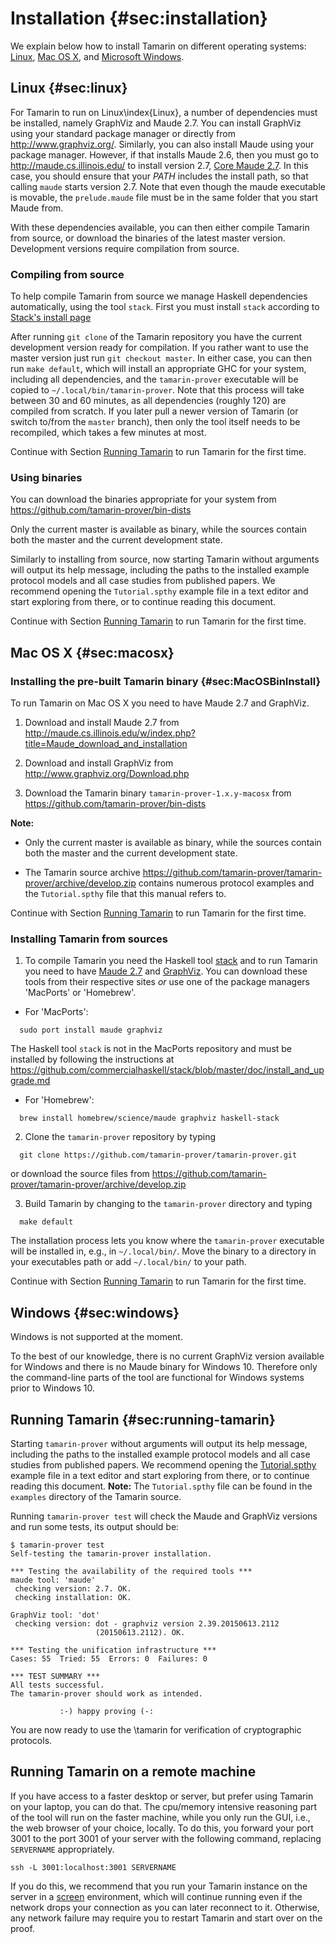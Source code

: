 Installation {#sec:installation}
============


We explain below how to install Tamarin on different operating systems:
[Linux](#sec:linux),  [Mac
OS X](#sec:macosx), and [Microsoft Windows](#sec:windows). 

Linux {#sec:linux}
-----

For Tamarin to run on Linux\index{Linux}, a number of dependencies
must be installed, namely GraphViz and Maude 2.7. You can install
GraphViz using your standard package manager or directly from
<http://www.graphviz.org/>. Similarly, you can also
install Maude using your
package manager.  However, if that installs Maude 2.6,
then you must go to
<http://maude.cs.illinois.edu/> to install version 2.7, [Core Maude
2.7](http://maude.cs.illinois.edu/w/index.php?title=Maude_download_and_installation#Core_Maude_2.7).
In this case, you should ensure 
that your *PATH* includes the install path, so that
calling `maude` starts version 2.7. Note that even though the maude
executable is movable, the `prelude.maude` file must be in the same
folder that you start Maude from.

With these dependencies available, you can then either compile
Tamarin from source, or download the binaries of the latest master
version. Development versions require compilation from source.

### Compiling from source ###

To help compile Tamarin from source we manage Haskell dependencies
automatically, using the tool `stack`. First you must install
`stack` according to
[Stack's install page](https://github.com/commercialhaskell/stack/blob/master/doc/install_and_upgrade.md)

After running `git clone` of the Tamarin
repository you have the current development version ready for
compilation. If you rather want to use the master version just run
`git checkout master`. In either case, you can then run `make
default`, which will install an appropriate GHC for your system,
including all dependencies, and the `tamarin-prover` executable
will be copied to `~/.local/bin/tamarin-prover`.
Note that this process will take between 30 and 60 minutes, as all
dependencies (roughly 120) are compiled from scratch. If you later pull a newer
version of Tamarin (or switch to/from the `master` branch), then only
the tool itself needs to be recompiled, which takes a few minutes at
most.

Continue with Section [Running Tamarin](#sec:running-tamarin) to run Tamarin for the first time.

### Using binaries ###

You can download the binaries appropriate for your system from
<https://github.com/tamarin-prover/bin-dists>

Only the current master is available as binary, while the sources
contain both the master and the current development state.

Similarly to installing from source, now starting
Tamarin without arguments will output its help
message, including the paths to the installed example protocol models
and all case studies from published papers. We recommend opening the
`Tutorial.spthy` example file in a text editor and start exploring from
there, or to continue reading this document.

Continue with Section [Running Tamarin](#sec:running-tamarin) to run Tamarin for the first time.


Mac OS X {#sec:macosx}
--------

### Installing the pre-built Tamarin binary {#sec:MacOSBinInstall}

To run Tamarin on Mac OS X you need to have Maude 2.7 and GraphViz. 

1.  Download and install Maude 2.7 from
  <http://maude.cs.illinois.edu/w/index.php?title=Maude_download_and_installation>

2.  Download and install GraphViz from 
<http://www.graphviz.org/Download.php>

3.  Download the Tamarin binary `tamarin-prover-1.x.y-macosx` from 
<https://github.com/tamarin-prover/bin-dists>

**Note:** 

  * Only the current master is available as binary, while the sources
contain both the master and the current development state.

  * The Tamarin source archive 
<https://github.com/tamarin-prover/tamarin-prover/archive/develop.zip>
contains numerous protocol examples and the `Tutorial.spthy` file that this manual refers to. 

Continue with Section [Running Tamarin](#sec:running-tamarin) to run Tamarin for the first time.

### Installing Tamarin from sources ###

1. To compile Tamarin you need the Haskell tool [stack](https://github.com/commercialhaskell/stack/blob/master/doc/install_and_upgrade.md#manual-download-1)
and to run Tamarin you need to have [Maude 2.7](http://maude.cs.illinois.edu/w/index.php?title=Maude_download_and_installation) and [GraphViz](http://www.graphviz.org/Download.php). 
You can download these tools from their respective sites *or* use one of the package managers 'MacPorts' or 'Homebrew'. 

  *  For 'MacPorts':
```
  sudo port install maude graphviz
```

The Haskell tool `stack` is not in the MacPorts repository and must be installed by following the instructions at 
  <https://github.com/commercialhaskell/stack/blob/master/doc/install_and_upgrade.md>

  *   For 'Homebrew':
```
  brew install homebrew/science/maude graphviz haskell-stack
```


2. Clone the `tamarin-prover` repository by typing
```
  git clone https://github.com/tamarin-prover/tamarin-prover.git
```
or download the source files from 
  <https://github.com/tamarin-prover/tamarin-prover/archive/develop.zip>


3. Build Tamarin by changing to the `tamarin-prover` directory and 
   typing
```
  make default
```

   The installation process lets you know where the `tamarin-prover`
   executable will be installed in, e.g., in `~/.local/bin/`. Move the
   binary to a directory in your executables path or add
   `~/.local/bin/` to your path.

Continue with Section [Running Tamarin](#sec:running-tamarin) to run Tamarin for the first time.


Windows {#sec:windows}
-------

Windows is not supported at the moment. 

To the best of our knowledge, there is no current GraphViz version
available for Windows and there is no Maude binary for Windows 10. 
Therefore only the command-line parts of the tool are
functional for Windows systems prior to Windows 10.


Running Tamarin {#sec:running-tamarin}
---------------

Starting `tamarin-prover` without arguments will output its
help message, including the paths to the installed example protocol
models and all case studies from published papers. We recommend
opening the [Tutorial.spthy](https://github.com/tamarin-prover/tamarin-prover/tree/develop/examples/Tutorial.spthy) example file in a text editor and start
exploring from there, or to continue reading this document.
**Note:** The `Tutorial.spthy` file can be found in the `examples` directory of the Tamarin source.

Running ```tamarin-prover test``` will check the Maude and GraphViz
versions and run some tests, its output should be:

```
$ tamarin-prover test
Self-testing the tamarin-prover installation.

*** Testing the availability of the required tools ***
maude tool: 'maude'
 checking version: 2.7. OK.
 checking installation: OK.

GraphViz tool: 'dot'
 checking version: dot - graphviz version 2.39.20150613.2112 
                   (20150613.2112). OK.

*** Testing the unification infrastructure ***
Cases: 55  Tried: 55  Errors: 0  Failures: 0

*** TEST SUMMARY ***
All tests successful.
The tamarin-prover should work as intended.

           :-) happy proving (-:
```

You are now ready to use the \tamarin for verification of cryptographic protocols.

Running Tamarin on a remote machine
---------------------------------

If you have access to a faster desktop or server, but prefer using
Tamarin on your laptop, you can do that. The cpu/memory intensive
reasoning part of the tool will run on the faster machine, while you
only run the GUI, i.e., the web browser of your choice, locally. To do
this, you forward your port 3001 to the port 3001 of your server
with the following command, replacing ```SERVERNAME``` appropriately.

```
ssh -L 3001:localhost:3001 SERVERNAME
```

If you do this, we recommend that you run your Tamarin instance on
the server in a [screen](https://www.gnu.org/software/screen/manual/screen.html) environment, which will continue
running even if the network drops your connection as you can later
reconnect to it. Otherwise, any network failure may require you to
restart Tamarin and start over on the proof.
